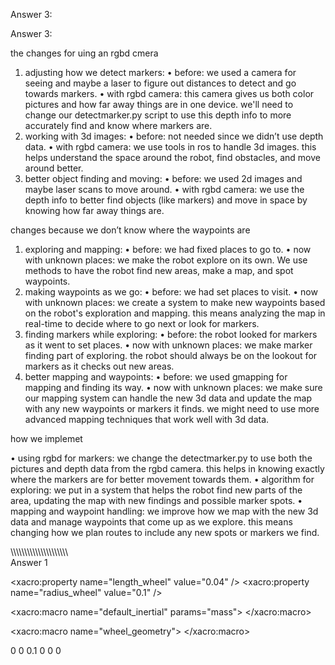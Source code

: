 

Answer 3:

Answer 3:


the changes for uing an rgbd cmera

1.  adjusting how we detect markers:
•  before: we used a camera for seeing and maybe a laser to figure out distances to detect and go towards markers.
•  with rgbd camera: this camera gives us both color pictures and how far away things are in one device. we'll need to change our detectmarker.py script to use this depth info to more accurately find and know where markers are.
2.  working with 3d images:
•  before: not needed since we didn’t use depth data.
•  with rgbd camera: we use tools in ros to handle 3d images. this helps understand the space around the robot, find obstacles, and move around better.
3.  better object finding and moving:
•  before: we used 2d images and maybe laser scans to move around.
•  with rgbd camera: we use the depth info to better find objects (like markers) and move in space by knowing how far away things are.


changes because we don’t know where the waypoints are

1.  exploring and mapping:
•  before: we had fixed places to go to.
•  now with unknown places: we make the robot explore on its own. We use methods to have the robot find new areas, make a map, and spot waypoints.
2.  making waypoints as we go:
•  before: we had set places to visit.
•  now with unknown places: we create a system to make new waypoints based on the robot's exploration and mapping. this means analyzing the map in real-time to decide where to go next or look for markers.
3.  finding markers while exploring:
•  before: the robot looked for markers as it went to set places.
•  now with unknown places: we make marker finding part of exploring. the robot should always be on the lookout for markers as it checks out new areas.
4.  better mapping and waypoints:
•  before: we used gmapping for mapping and finding its way.
•  now with unknown places: we make sure our mapping system can handle the new 3d data and update the map with any new waypoints or markers it finds. we might need to use more advanced mapping techniques that work well with 3d data.


how we implemet

•  using rgbd for markers: we change the detectmarker.py to use both the pictures and depth data from the rgbd camera. this helps in knowing exactly where the markers are for better movement towards them.
•  algorithm for exploring: we put in a system that helps the robot find new parts of the area, updating the map with new findings and possible marker spots.
•  mapping and waypoint handling: we improve how we map with the new 3d data and manage waypoints that come up as we explore. this means changing how we plan routes to include any new spots or markers we find.
































\\\\\\\\\\\\\\\\\\\\\\\\\\\\\\\\\\\\\\\\\\\
Answer 1


<?xml version="1.0"?>
<robot xmlns:xacro="http://www.ros.org/wiki/xacro" name="robot3_xacro">
<xacro:include filename="$(find robot_urdf)/urdf/robot3.gazebo"/>

<xacro:property name="length_wheel" value="0.04" />
<xacro:property name="radius_wheel" value="0.1" />

<xacro:macro name="default_inertial" params="mass">
    <inertial>
        <mass value="${mass}" />
        <origin rpy="0 1.5707 1.5707" xyz="0 0 0"/>
        <inertia ixx="0.000526666666667" ixy="0" ixz="0" iyy="0.000526666666667" iyz="0" izz="0.001"/>
    </inertial>
</xacro:macro>

<xacro:macro name="wheel_geometry">
    <geometry>
        <cylinder length="${length_wheel}" radius="${radius_wheel}"/>
    </geometry>
</xacro:macro>

<!-- Material definitions remain unchanged -->

<link name="link_chassis">
    <!-- pose and inertial -->
    <pose>0 0 0.1 0 0 0</pose>
    <inertial>
      <mass value="5"/>
      <origin rpy="0 0 0" xyz="0 0 0.1"/>
      <inertia ixx="0.0395416666667" ixy="0" ixz="0" iyy="0.106208333333" iyz="0" izz="0.106208333333"/>
    </inertial>
    <!-- body -->
    <collision name="collision_chassis">
      <geometry>
        <box size="0.5 0.3 0.07"/>
      </geometry>
    </collision>
    <visual>
      <origin rpy="0 0 0" xyz="0 0 0"/>
      <geometry>
        <box size="0.5 0.3 0.07"/>
      </geometry>
      <material name="blue"/>
    </visual>
</link>

<!-- Duplicate and adjust for additional wheels -->
<!-- Original Right Wheel -->
<link name="link_right_wheel">
    <xacro:default_inertial mass="0.2"/>
    <collision name="link_right_wheel_collision">
      <origin rpy="0 1.5707 1.5707" xyz="0 0 0"/>
      <xacro:wheel_geometry />
    </collision>
    <visual name="link_right_wheel_visual">
      <origin rpy="0 1.5707 1.5707" xyz="0 0 0"/>
      <xacro:wheel_geometry />
      <material name="red"/>
    </visual>
</link>
<joint name="joint_right_wheel" type="continuous">
    <origin rpy="0 0 0" xyz="0.25 0.15 0"/>
    <child link="link_right_wheel"/>
    <parent link="link_chassis"/>
    <axis rpy="0 0 0" xyz="0 1 0"/>
</joint>

<!-- Original Left Wheel -->
<link name="link_left_wheel">
    <xacro:default_inertial mass="0.2"/>
    <collision name="link_left_wheel_collision">
      <origin rpy="0 1.5707 1.5707" xyz="0 0 0"/>
      <xacro:wheel_geometry />
    </collision>
    <visual name="link_left_wheel_visual">
      <origin rpy="0 1.5707 1.5707" xyz="0 0 0"/>
      <xacro:wheel_geometry />
      <material name="red"/>
    </visual>
</link>
<joint name="joint_left_wheel" type="continuous">
    <origin rpy="0 0 0" xyz="0.25 -0.15 0"/>
    <child link="link_left_wheel"/>
    <parent link="link_chassis"/>
    <axis rpy="0 0 0" xyz="0 1 0"/>
</joint>

<!-- Additional wheels, adjusted positions and naming -->
<!-- Additional Right Wheel -->
<link name="link_additional_right_wheel">
    <xacro:default_inertial mass="0.2"/>
    <collision name="link_additional_right_wheel_collision">
      <origin rpy="0 1.5707 1.5707" xyz="0 0 0"/>
      <xacro:wheel_geometry />
    </collision>
    <visual name="link_additional_right_wheel_visual">
      <origin rpy="0 1.5707 1.5707" xyz="0 0 0"/>
      <xacro:wheel_geometry />
      <material name="red"/>
    </visual>
</link>
<joint name="joint_additional_right_wheel" type="continuous">
    <origin rpy="0 0 0" xyz="-0.25 0.15 0"/>
    <child link="link_additional_right_wheel"/>
    <parent link="link_chassis"/>
    <axis rpy="0 0 0" xyz="0 1 0"/>
</joint>

<!-- Additional Left Wheel -->
<link name="link_additional_left_wheel">
    <xacro:default_inertial mass="0.2"/>
    <collision name="link_additional_left_wheel_collision">
      <origin rpy="0 1.5707 1.5707" xyz="0 0 0"/>
      <xacro:wheel_geometry />
    </collision>
    <visual name="link_additional_left_wheel_visual">
      <origin rpy="0 1.5707 1.5707" xyz="0 0 0"/>
      <xacro:wheel_geometry />
      <material name="red"/>
    </visual>
</link>
<joint name="joint_additional_left_wheel" type="continuous">
    <origin rpy="0 0 0" xyz="-0.25 -0.15 0"/>
    <child link="link_additional_left_wheel"/>
    <parent link="link_chassis"/>
    <axis rpy="0 0 0" xyz="0 1 0"/>
</joint>

</robot>

